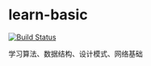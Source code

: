 # learn-basic
[![Build Status](https://travis-ci.org/fudali113/learn-basic.svg?branch=master)](https://travis-ci.org/fudali113/learn-basic)

学习算法、数据结构、设计模式、网络基础
